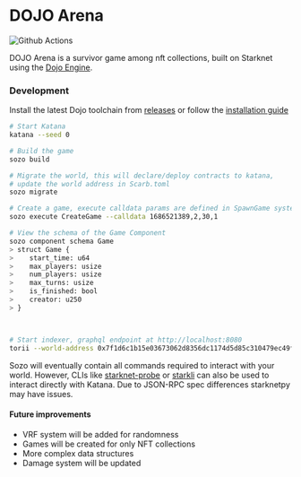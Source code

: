 
# DOJO Arena

![Github Actions][gha-badge]

[gha-badge]: https://img.shields.io/github/actions/workflow/status/cartridge-gg/rollyourown/test.yml?branch=main

DOJO Arena is a survivor game among nft collections, built on Starknet using the [Dojo Engine](https://github.com/dojoengine/dojo).

### Development

Install the latest Dojo toolchain from [releases](https://github.com/dojoengine/dojo/releases) or follow the [installation guide](https://book.dojoengine.org/getting-started/installation.html)

```bash
# Start Katana
katana --seed 0

# Build the game
sozo build

# Migrate the world, this will declare/deploy contracts to katana,
# update the world address in Scarb.toml
sozo migrate

# Create a game, execute calldata params are defined in SpawnGame system
sozo execute CreateGame --calldata 1686521389,2,30,1

# View the schema of the Game Component
sozo component schema Game
> struct Game {
>    start_time: u64
>    max_players: usize
>    num_players: usize
>    max_turns: usize
>    is_finished: bool
>    creator: u250
> }



# Start indexer, graphql endpoint at http://localhost:8080
torii --world-address 0x7f1d6c1b15e03673062d8356dc1174d5d85c310479ec49fe781e8bf89e4c4f8 --manifest path_to_target/manifest.json

```
Sozo will eventually contain all commands required to interact with your world. However, CLIs like [starknet-probe](https://github.com/kariy/starknet-probe) or [starkli](https://github.com/xJonathanLEI/starkli) can also be used to interact directly with Katana. Due to JSON-RPC spec differences starknetpy may have issues.



#### Future improvements

- VRF system will be added for randomness
- Games will be created for only NFT collections
- More complex data structures
- Damage system will be updated